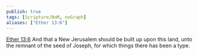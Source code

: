 ```yaml
---
publish: true
tags: [Scripture/BoM, noGraph]
aliases: ["Ether 13:6"]
---
```

[Ether 13:6](https://churchofjesuschrist.org/study/scriptures/bofm/ether/13?lang=eng&id=p6#p6) And that a New Jerusalem should be built up upon this land, unto the remnant of the seed of Joseph, for which things there has been a type.
